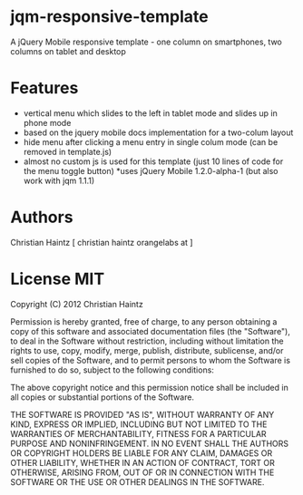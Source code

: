 jqm-responsive-template
=======================

A jQuery Mobile responsive template - one column on smartphones, two columns on tablet and desktop

Features
========

* vertical menu which slides to the left in tablet mode and slides up in phone mode
* based on the jquery mobile docs implementation for a two-colum layout
* hide menu after clicking a menu entry in single colum mode (can be removed in template.js)
* almost no custom js is used for this template (just 10 lines of code for the menu toggle button)
*uses jQuery Mobile 1.2.0-alpha-1 (but also work with jqm 1.1.1)


Authors
=======

Christian Haintz [ christian <dot> haintz <at> orangelabs <dot> at ]

License MIT
===========

Copyright (C) 2012 Christian Haintz

Permission is hereby granted, free of charge, to any person obtaining a copy of this software and associated documentation files (the "Software"), to deal in the Software without restriction, including without limitation the rights to use, copy, modify, merge, publish, distribute, sublicense, and/or sell copies of the Software, and to permit persons to whom the Software is furnished to do so, subject to the following conditions:

The above copyright notice and this permission notice shall be included in all copies or substantial portions of the Software.

THE SOFTWARE IS PROVIDED "AS IS", WITHOUT WARRANTY OF ANY KIND, EXPRESS OR IMPLIED, INCLUDING BUT NOT LIMITED TO THE WARRANTIES OF MERCHANTABILITY, FITNESS FOR A PARTICULAR PURPOSE AND NONINFRINGEMENT. IN NO EVENT SHALL THE AUTHORS OR COPYRIGHT HOLDERS BE LIABLE FOR ANY CLAIM, DAMAGES OR OTHER LIABILITY, WHETHER IN AN ACTION OF CONTRACT, TORT OR OTHERWISE, ARISING FROM, OUT OF OR IN CONNECTION WITH THE SOFTWARE OR THE USE OR OTHER DEALINGS IN THE SOFTWARE.



